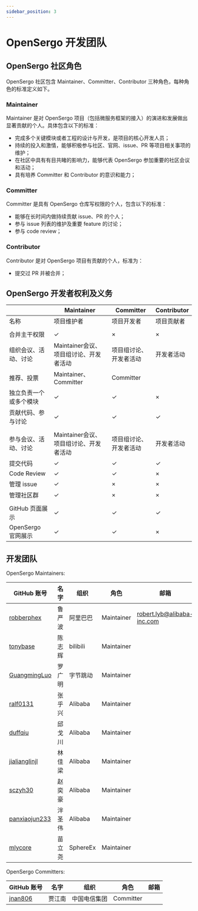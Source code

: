 ```yaml
---
sidebar_position: 3
---
```


# OpenSergo 开发团队

## OpenSergo 社区角色

OpenSergo 社区包含 Maintainer、Committer、Contributor 三种角色，每种角色的标准定义如下。

### Maintainer

Maintainer 是对 OpenSergo 项目（包括微服务框架的接入）的演进和发展做出显著贡献的个人。具体包含以下的标准：

* 完成多个关键模块或者工程的设计与开发，是项目的核心开发人员；
* 持续的投入和激情，能够积极参与社区、官网、issue、PR 等项目相关事项的维护；
* 在社区中具有有目共睹的影响力，能够代表 OpenSergo 参加重要的社区会议和活动；
* 具有培养 Committer 和 Contributor 的意识和能力；

### Committer

Committer 是具有 OpenSergo 仓库写权限的个人，包含以下的标准：

* 能够在长时间内做持续贡献 issue、PR 的个人；
* 参与 issue 列表的维护及重要 feature 的讨论；
* 参与 code review；

### Contributor

Contributor 是对 OpenSergo 项目有贡献的个人，标准为：

* 提交过 PR 并被合并；

## OpenSergo 开发者权利及义务


|  | Maintainer | Committer | Contributor |
|---|---|---|---|
| 名称  |  项目维护者 | 项目开发者  |  项目贡献者 |
|   |   |   |   |
| 合并主干权限  |  ✓ | ×  |  × |
| 组织会议、活动、讨论  | Maintainer会议、项目组讨论、开发者活动 | 项目组讨论、开发者活动 | 开发者活动 |
| 推荐、投票  |  Maintainer、Committer | Committer  |   |
| 独立负责一个或多个模块  | ✓ | ✓ | × |
| 贡献代码、参与讨论  | ✓ | ✓ | ✓ |
|   |   |   |   |
| 参与会议、活动、讨论 | Maintainer会议、项目组讨论、开发者活动 | 项目组讨论、开发者活动 | 开发者活动 |
| 提交代码  | ✓ | ✓ | ✓ |
| Code Review  | ✓ | ✓ | × |
| 管理 issue  | ✓ | × | × |
| 管理社区群  | ✓ | × | × |
|   |   |   |   |
| GitHub 页面展示  | ✓ | ✓ | ✓ |
| OpenSergo 官网展示 | ✓ | ✓ | × |

## 开发团队

OpenSergo Maintainers:

| GitHub 账号 | 名字 | 组织 | 角色 | 邮箱 |
| --- | ----------- | --- | --- | --- |
| [robberphex](https://github.com/robberphex) | 鲁严波 | 阿里巴巴 | Maintainer | robert.lyb@alibaba-inc.com |
| [tonybase](https://github.com/tonybase) | 陈志辉 | bilibili | Maintainer | |
| [GuangmingLuo](https://github.com/GuangmingLuo) | 罗广明 | 字节跳动 | Maintainer | |
| [ralf0131](https://github.com/ralf0131) | 张乎兴 | Alibaba | Maintainer | |
| [duffqiu](https://github.com/duffqiu) | 邱戈川 | Alibaba | Maintainer | |
| [jialianglinjl](https://github.com/jialianglinjl) | 林佳梁 | Alibaba | Maintainer | |
| [sczyh30](https://github.com/sczyh30) | 赵奕豪 | Alibaba | Maintainer | |
| [panxiaojun233](https://github.com/panxiaojun233) | 泮圣伟 | Alibaba | Maintainer | |
| [mlycore](https://github.com/mlycore) | 苗立尧 | SphereEx | Maintainer | |

OpenSergo Committers:

| GitHub 账号 | 名字 | 组织 | 角色 | 邮箱 |
| --- | ----------- | --- | --- | --- |
| [jnan806](https://github.com/jnan806) | 贾江南 | 中国电信集团 | Committer |  |

